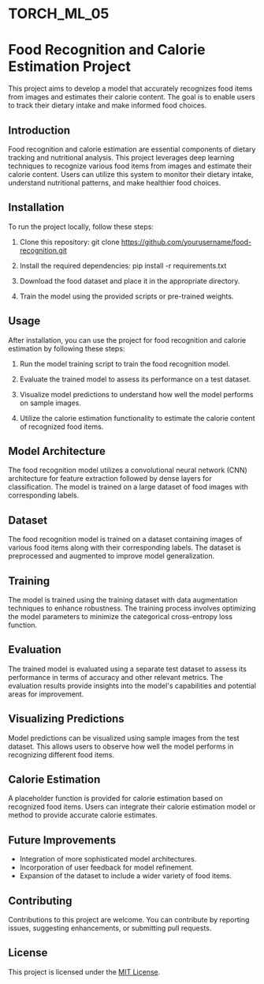 # TORCH_ML_05

# Food Recognition and Calorie Estimation Project

This project aims to develop a model that accurately recognizes food items from images and estimates their calorie content. The goal is to enable users to track their dietary intake and make informed food choices.

## Introduction

Food recognition and calorie estimation are essential components of dietary tracking and nutritional analysis. This project leverages deep learning techniques to recognize various food items from images and estimate their calorie content. Users can utilize this system to monitor their dietary intake, understand nutritional patterns, and make healthier food choices.

## Installation

To run the project locally, follow these steps:

1. Clone this repository:
git clone https://github.com/yourusername/food-recognition.git


2. Install the required dependencies:
pip install -r requirements.txt

3. Download the food dataset and place it in the appropriate directory.

4. Train the model using the provided scripts or pre-trained weights.

## Usage

After installation, you can use the project for food recognition and calorie estimation by following these steps:

1. Run the model training script to train the food recognition model.

2. Evaluate the trained model to assess its performance on a test dataset.

3. Visualize model predictions to understand how well the model performs on sample images.

4. Utilize the calorie estimation functionality to estimate the calorie content of recognized food items.

## Model Architecture

The food recognition model utilizes a convolutional neural network (CNN) architecture for feature extraction followed by dense layers for classification. The model is trained on a large dataset of food images with corresponding labels.

## Dataset

The food recognition model is trained on a dataset containing images of various food items along with their corresponding labels. The dataset is preprocessed and augmented to improve model generalization.

## Training

The model is trained using the training dataset with data augmentation techniques to enhance robustness. The training process involves optimizing the model parameters to minimize the categorical cross-entropy loss function.

## Evaluation

The trained model is evaluated using a separate test dataset to assess its performance in terms of accuracy and other relevant metrics. The evaluation results provide insights into the model's capabilities and potential areas for improvement.

## Visualizing Predictions

Model predictions can be visualized using sample images from the test dataset. This allows users to observe how well the model performs in recognizing different food items.

## Calorie Estimation

A placeholder function is provided for calorie estimation based on recognized food items. Users can integrate their calorie estimation model or method to provide accurate calorie estimates.

## Future Improvements

- Integration of more sophisticated model architectures.
- Incorporation of user feedback for model refinement.
- Expansion of the dataset to include a wider variety of food items.

## Contributing

Contributions to this project are welcome. You can contribute by reporting issues, suggesting enhancements, or submitting pull requests.

## License

This project is licensed under the [MIT License](LICENSE).
